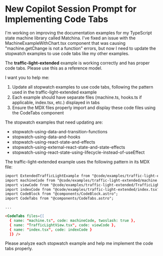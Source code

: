 # New Copilot Session Prompt for Implementing Code Tabs

I'm working on improving the documentation examples for my TypeScript state machine library called Matchina. I've fixed an issue with the MachineExampleWithChart.tsx component that was causing "machine.getChange is not a function" errors, but now I need to update the stopwatch examples to use code tabs like my other examples.

The **traffic-light-extended** example is working correctly and has proper code tabs. Please use this as a reference model.

I want you to help me:

1. Update all stopwatch examples to use code tabs, following the pattern used in the traffic-light-extended example
2. Each example should have separate files (machine.ts, hooks.ts if applicable, index.tsx, etc.) displayed in tabs
3. Ensure the MDX files properly import and display these code files using the CodeTabs component

The stopwatch examples that need updating are:
- stopwatch-using-data-and-transition-functions
- stopwatch-using-data-and-hooks
- stopwatch-using-react-state-and-effects
- stopwatch-using-external-react-state-and-state-effects
- stopwatch-using-react-state-using-lifecycle-instead-of-useEffect

The traffic-light-extended example uses the following pattern in its MDX file:

```markdown
import ExtendedTrafficLightExample from "@code/examples/traffic-light-extended/example";
import machineCode from "@code/examples/traffic-light-extended/machine.ts?raw";
import viewCode from "@code/examples/traffic-light-extended/TrafficLightView.tsx?raw";
import indexCode from "@code/examples/traffic-light-extended/index.tsx?raw";
import CodeBlock from "@components/CodeBlock.astro";
import CodeTabs from "@components/CodeTabs.astro";

...

<CodeTabs files={[
  { name: "machine.ts", code: machineCode, twoslash: true },
  { name: "TrafficLightView.tsx", code: viewCode },
  { name: "index.tsx", code: indexCode }
  ]} />
```

Please analyze each stopwatch example and help me implement the code tabs properly.
